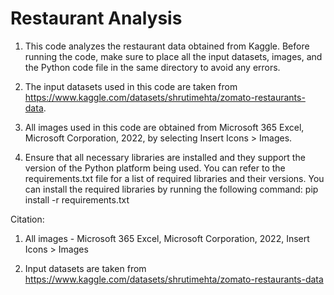 # Restaurant Analysis
1. This code analyzes the restaurant data obtained from Kaggle. Before running the code, make sure to place all the input datasets, images, and the Python code file in the same directory to avoid any errors.

2. The input datasets used in this code are taken from https://www.kaggle.com/datasets/shrutimehta/zomato-restaurants-data.

3. All images used in this code are obtained from Microsoft 365 Excel, Microsoft Corporation, 2022, by selecting Insert Icons > Images.

4. Ensure that all necessary libraries are installed and they support the version of the Python platform being used. You can refer to the requirements.txt file for a list of required libraries and their versions. You can install the required libraries by running the following command:
pip install -r requirements.txt

Citation:

1. All images - Microsoft 365 Excel, Microsoft Corporation, 2022, Insert Icons > Images

2. Input datasets are taken from https://www.kaggle.com/datasets/shrutimehta/zomato-restaurants-data
